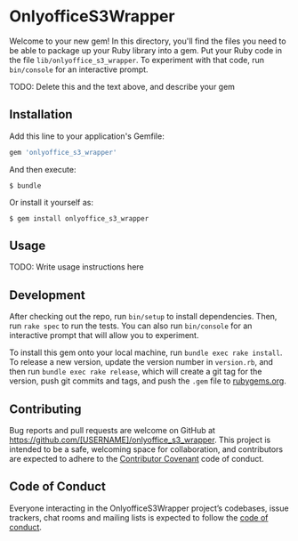 # OnlyofficeS3Wrapper

Welcome to your new gem! In this directory, you'll find the files you need to be able to package up your Ruby library into a gem. Put your Ruby code in the file `lib/onlyoffice_s3_wrapper`. To experiment with that code, run `bin/console` for an interactive prompt.

TODO: Delete this and the text above, and describe your gem

## Installation

Add this line to your application's Gemfile:

```ruby
gem 'onlyoffice_s3_wrapper'
```

And then execute:

    $ bundle

Or install it yourself as:

    $ gem install onlyoffice_s3_wrapper

## Usage

TODO: Write usage instructions here

## Development

After checking out the repo, run `bin/setup` to install dependencies. Then, run `rake spec` to run the tests. You can also run `bin/console` for an interactive prompt that will allow you to experiment.

To install this gem onto your local machine, run `bundle exec rake install`. To release a new version, update the version number in `version.rb`, and then run `bundle exec rake release`, which will create a git tag for the version, push git commits and tags, and push the `.gem` file to [rubygems.org](https://rubygems.org).

## Contributing

Bug reports and pull requests are welcome on GitHub at https://github.com/[USERNAME]/onlyoffice_s3_wrapper. This project is intended to be a safe, welcoming space for collaboration, and contributors are expected to adhere to the [Contributor Covenant](http://contributor-covenant.org) code of conduct.

## Code of Conduct

Everyone interacting in the OnlyofficeS3Wrapper project’s codebases, issue trackers, chat rooms and mailing lists is expected to follow the [code of conduct](https://github.com/[USERNAME]/onlyoffice_s3_wrapper/blob/master/CODE_OF_CONDUCT.md).
